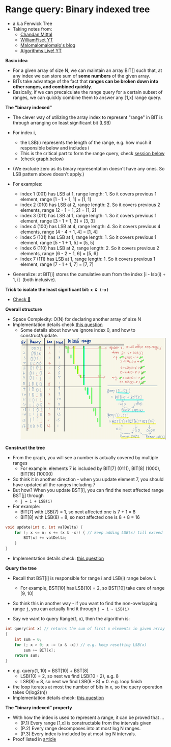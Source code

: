# Range query: Binary indexed tree
- a.k.a Fenwick Tree
- Taking notes from:
  - [Chandan Mittal](https://www.hackerearth.com/practice/notes/binary-indexed-tree-or-fenwick-tree/)
  - [WilliamFiset YT](https://youtu.be/BHPez138yX8)
  - [Malomalomalomalo's blog](https://codeforces.com/blog/entry/57292)
  - [Algorithms Live! YT](https://youtu.be/kPaJfAUwViY)

**Basic idea**
- For a given array of size N, we can maintain an array BIT[] such that, at any index we can store sum of **some numbers** of the given array.
- BITs take advantage of the fact that **ranges can be broken down into other ranges, and combined quickly**.
- Basically, if we can precalculate the range query for a certain subset of ranges, we can quickly combine them to answer any [1,x] range query.

**The "binary indexed"**
- The clever way of utilizing the array index to represent "range" in BIT is through arranging on least significant bit (LSB)
- For index i,
  - the LSB(i) represents the length of the range, e.g. how much it responsible below and includes i
  - This is the critical part to form the range query, check [session below](#query-the-tree)
  - (check [graph below](#overall-structure))
- (We exclude zero as its binary representation doesn't have any ones. So LSB pattern above doesn't apply.)

- For examples:
  - index 1 (001) has LSB at 1, range length: 1. So it covers previous 1 element, range [1 - 1 + 1, 1] = [1, 1]
  - index 2 (010) has LSB at 2, range length: 2. So it covers previous 2 elements, range [2 - 1 + 1, 2] = [1, 2]
  - index 3 (011) has LSB at 1, range length: 1. So it covers previous 1 element, range [3 - 1 + 1, 3] = [3, 3]
  - index 4 (100) has LSB at 4, range length: 4. So it covers previous 4 elements, range [4 - 4 + 1, 4] = [1, 4]
  - index 5 (101) has LSB at 1, range length: 1. So it covers previous 1 element, range [5 - 1 + 1, 5] = [5, 5]
  - index 6 (110) has LSB at 2, range length: 2. So it covers previous 2 elements, range [6 - 2 + 1, 6] = [5, 6]
  - index 7 (111) has LSB at 1, range length: 1. So it covers previous 1 element, range [7 - 1 + 1, 7] = [7, 7]

- Generalize: at BIT[i] stores the cumulative sum from the index [i - lsb(i) + 1, i]  (both inclusive).

**Trick to isolate the least significant bit: `x & (-x)`**
- [Check :notebook:](bitwise.md#trick-to-isolate-the-least-significant-bit-x---x)

**Overall structure**
- Space Complexity: O(N) for declaring another array of size N
- Implementation details check [this question](../range_query/binary_indexed_tree/range_sum_query_mutable_binary_indexed_tree.h)
  - Some details about how we ignore index 0, and how to construct/update.
![](../srcs/binary_index_tree.png)

**Construct the tree**
- From the graph, you will see a number is actually covered by multiple ranges
  - For example: elements 7 is included by BIT[7] (0111), BIT[8] (1000), BIT[16] (10000)
- So think it in another direction - when you update element 7, you should have updated all the ranges including 7
- But how? When you update BST[i], you can find the next affected range BST[j] through
  - `j = i + LSB(i)`
- For example:
  - BIT[7] with LSB(7) = 1, so next affected one is 7 + 1 = 8
  - BIT[8] with LSB(8) = 8, so next affected one is 8 + 8 = 16
```cpp
void update(int x, int valDelta) {
    for (; x <= n; x += (x & -x)) { // keep adding LSB(x) till exceed
        BIT[x] += valDelta;
    }
}
```
- Implementation details check: [this question](../range_query/binary_indexed_tree/range_sum_query_mutable_binary_indexed_tree.h)

**Query the tree**
- Recall that BST[i] is responsible for range i and LSB(i) range below i.
  - For example, BST[10] has LSB(10) = 2, so BST[10] take care of range [9, 10]
- So think this in another way - if you want to find the non-overlapping range `j`,
  you can actually find it through `j = i - LSB(i)`

- Say we want to query Range(1, x), then the algorithm is:
```cpp
int query(int x) // returns the sum of first x elements in given array a[]
{
    int sum = 0;
    for (; x > 0; x -= (x & -x)) // e.g. keep resetting LSB(x)
        sum += BIT[x];
    return sum;
}
```
- e.g. query(1, 10) = BST[10] + BST[8]
  - LSB(10) = 2, so next we find LSB(10 - 2), e.g. 8
  - LSB(8) = 8, so next we find LSB(8 - 8) = 0. e.g. loop finish
- the loop iterates at most the number of bits in x, so the query operation takes O(log2(n))
- Implementation details check: [this question](../range_query/binary_indexed_tree/range_sum_query_mutable_binary_indexed_tree.h)


**The "binary indexed" property**
- With how the index is used to represent a range, it can be proved that ...
  - (P.1) Every range [1,x] is constructable from the intervals given
  - (P.2) Every range decomposes into at most log N ranges.
  - (P.3) Every index is included by at most log N intervals.
- Proof listed in  [article](https://codeforces.com/blog/entry/57292)
